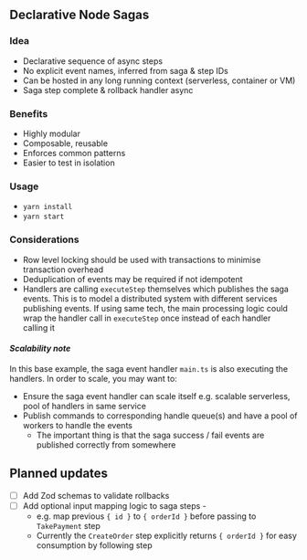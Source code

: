 ## Declarative Node Sagas

### Idea
- Declarative sequence of async steps
- No explicit event names, inferred from saga & step IDs
- Can be hosted in any long running context (serverless, container or VM)
- Saga step complete & rollback handler async

### Benefits
- Highly modular
- Composable, reusable
- Enforces common patterns
- Easier to test in isolation

### Usage
- `yarn install`
- `yarn start`

### Considerations
- Row level locking should be used with transactions to minimise transaction overhead
- Deduplication of events may be required if not idempotent
- Handlers are calling `executeStep` themselves which publishes the saga events. This is to model a distributed
  system with different services publishing events. If using same tech, the main processing logic could wrap the handler 
  call in `executeStep` once instead of each handler calling it

#### *Scalability note*
In this base example, the saga event handler `main.ts` is also executing the handlers. In order to scale, you may want to:
- Ensure the saga event handler can scale itself e.g. scalable serverless, pool of handlers in same service
- Publish commands to corresponding handle queue(s) and have a pool of workers to handle the events
  - The important thing is that the saga success / fail events are published correctly from somewhere


## Planned updates
- [ ] Add Zod schemas to validate rollbacks
- [ ] Add optional input mapping logic to saga steps -
  - e.g. map previous `{ id }` to `{ orderId }` before passing to `TakePayment` step
  - Currently the `CreateOrder` step explicitly returns `{ orderId }` for easy consumption by following step